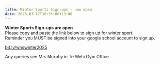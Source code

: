 ```yaml
---
title: Winter Sports Sign-ups - now open
date: 2025-03-17T10:35:00+13:00
---
```

**Winter Sports Sign-ups are open**  
Please copy and paste the link below to sign up for winter sport.  
Reminder you MUST be signed into your google school account to sign up.

[bit.ly/whswinter2025](https://docs.google.com/forms/d/18rJBGvy-VGi2556c1JDDEGilWMbyeQGBD9SVUrPTXiA/viewform?edit_requested=true)

Any queries see Mrs Murphy in Te Wehi Gym Office
